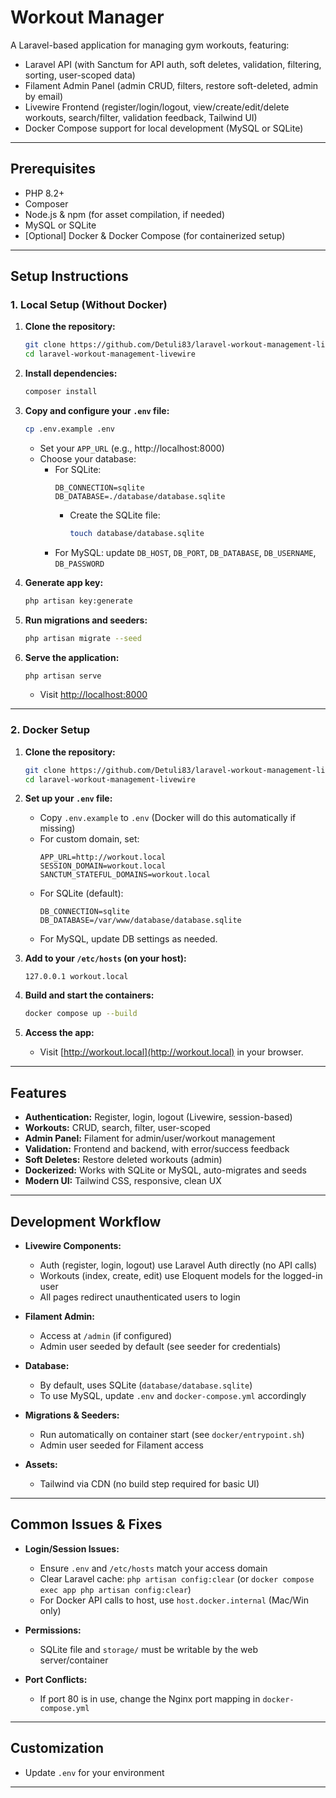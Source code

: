 # Workout Manager

A Laravel-based application for managing gym workouts, featuring:
- Laravel API (with Sanctum for API auth, soft deletes, validation, filtering, sorting, user-scoped data)
- Filament Admin Panel (admin CRUD, filters, restore soft-deleted, admin by email)
- Livewire Frontend (register/login/logout, view/create/edit/delete workouts, search/filter, validation feedback, Tailwind UI)
- Docker Compose support for local development (MySQL or SQLite)

---

## Prerequisites
- PHP 8.2+
- Composer
- Node.js & npm (for asset compilation, if needed)
- MySQL or SQLite
- [Optional] Docker & Docker Compose (for containerized setup)

---

## Setup Instructions

### 1. Local Setup (Without Docker)

1. **Clone the repository:**
   ```sh
   git clone https://github.com/Detuli83/laravel-workout-management-livewire
   cd laravel-workout-management-livewire
   ```

2. **Install dependencies:**
   ```sh
   composer install
   ```

3. **Copy and configure your `.env` file:**
   ```sh
   cp .env.example .env
   ```
   - Set your `APP_URL` (e.g., http://localhost:8000)
   - Choose your database:
     - For SQLite:
       ```
       DB_CONNECTION=sqlite
       DB_DATABASE=./database/database.sqlite
       ```
       - Create the SQLite file:
         ```sh
         touch database/database.sqlite
         ```
     - For MySQL: update `DB_HOST`, `DB_PORT`, `DB_DATABASE`, `DB_USERNAME`, `DB_PASSWORD`

4. **Generate app key:**
   ```sh
   php artisan key:generate
   ```

5. **Run migrations and seeders:**
   ```sh
   php artisan migrate --seed
   ```

6. **Serve the application:**
   ```sh
   php artisan serve
   ```
   - Visit [http://localhost:8000](http://localhost:8000)

---

### 2. Docker Setup

1. **Clone the repository:**
   ```sh
   git clone https://github.com/Detuli83/laravel-workout-management-livewire
   cd laravel-workout-management-livewire
   ```

2. **Set up your `.env` file:**
   - Copy `.env.example` to `.env` (Docker will do this automatically if missing)
   - For custom domain, set:
     ```
     APP_URL=http://workout.local
     SESSION_DOMAIN=workout.local
     SANCTUM_STATEFUL_DOMAINS=workout.local
     ```
   - For SQLite (default):
     ```
     DB_CONNECTION=sqlite
     DB_DATABASE=/var/www/database/database.sqlite
     ```
   - For MySQL, update DB settings as needed.

3. **Add to your `/etc/hosts` (on your host):**
   ```
   127.0.0.1 workout.local
   ```

4. **Build and start the containers:**
   ```sh
   docker compose up --build
   ```

5. **Access the app:**
   - Visit [http://workout.local](http://workout.local) in your browser.

---

## Features
- **Authentication:** Register, login, logout (Livewire, session-based)
- **Workouts:** CRUD, search, filter, user-scoped
- **Admin Panel:** Filament for admin/user/workout management
- **Validation:** Frontend and backend, with error/success feedback
- **Soft Deletes:** Restore deleted workouts (admin)
- **Dockerized:** Works with SQLite or MySQL, auto-migrates and seeds
- **Modern UI:** Tailwind CSS, responsive, clean UX

---

## Development Workflow

- **Livewire Components:**
  - Auth (register, login, logout) use Laravel Auth directly (no API calls)
  - Workouts (index, create, edit) use Eloquent models for the logged-in user
  - All pages redirect unauthenticated users to login

- **Filament Admin:**
  - Access at `/admin` (if configured)
  - Admin user seeded by default (see seeder for credentials)

- **Database:**
  - By default, uses SQLite (`database/database.sqlite`)
  - To use MySQL, update `.env` and `docker-compose.yml` accordingly

- **Migrations & Seeders:**
  - Run automatically on container start (see `docker/entrypoint.sh`)
  - Admin user seeded for Filament access

- **Assets:**
  - Tailwind via CDN (no build step required for basic UI)

---

## Common Issues & Fixes

- **Login/Session Issues:**
  - Ensure `.env` and `/etc/hosts` match your access domain
  - Clear Laravel cache: `php artisan config:clear` (or `docker compose exec app php artisan config:clear`)
  - For Docker API calls to host, use `host.docker.internal` (Mac/Win only)

- **Permissions:**
  - SQLite file and `storage/` must be writable by the web server/container

- **Port Conflicts:**
  - If port 80 is in use, change the Nginx port mapping in `docker-compose.yml`

---

## Customization
- Update `.env` for your environment

---
